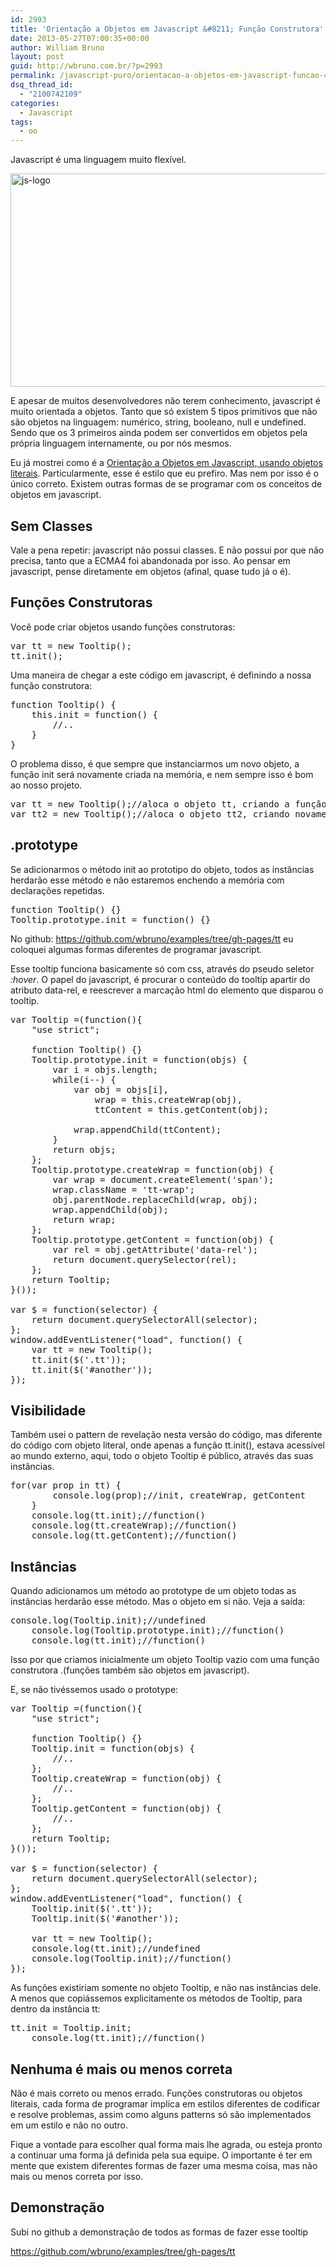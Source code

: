 ```yaml
---
id: 2993
title: 'Orientação a Objetos em Javascript &#8211; Função Construtora'
date: 2013-05-27T07:00:35+00:00
author: William Bruno
layout: post
guid: http://wbruno.com.br/?p=2993
permalink: /javascript-puro/orientacao-a-objetos-em-javascript-funcao-construtora/
dsq_thread_id:
  - "2100742109"
categories:
  - Javascript
tags:
  - oo
---
```

Javascript é uma linguagem muito flexível.

[<img class="aligncenter size-full wp-image-2978" alt="js-logo" src="http://wbruno.com.br/wp-content/uploads/2013/05/js-logo.jpg" width="800" height="341" srcset="http://wbruno.com.br/wp-content/uploads/2013/05/js-logo.jpg 800w, http://wbruno.com.br/wp-content/uploads/2013/05/js-logo-300x127.jpg 300w" sizes="(max-width: 800px) 100vw, 800px" />](http://wbruno.com.br/wp-content/uploads/2013/05/js-logo.jpg)

E apesar de muitos desenvolvedores não terem conhecimento, javascript é muito orientada a objetos. Tanto que só existem 5 tipos primitivos que não são objetos na linguagem: numérico, string, booleano, null e undefined. Sendo que os 3 primeiros ainda podem ser convertidos em objetos pela própria linguagem internamente, ou por nós mesmos.

Eu já mostrei como é a [Orientação a Objetos em Javascript, usando objetos literais](http://wbruno.com.br/javascript-puro/afinal-como-e-orientacao-a-objetos-em-javascript-exemplos/). Particularmente, esse é estilo que eu prefiro. Mas nem por isso é o único correto. Existem outras formas de se programar com os conceitos de objetos em javascript.

<!--more-->

## Sem Classes

Vale a pena repetir: javascript não possui classes. E não possui por que não precisa, tanto que a ECMA4 foi abandonada por isso. Ao pensar em javascript, pense diretamente em objetos (afinal, quase tudo já o é).

## Funções Construtoras

Você pode criar objetos usando funções construtoras:

<pre class="javascript">var tt = new Tooltip();
tt.init();</pre>

Uma maneira de chegar a este código em javascript, é definindo a nossa função construtora:

<pre class="javascript">function Tooltip() {
    this.init = function() {
        //..
    }
}</pre>

O problema disso, é que sempre que instanciarmos um novo objeto, a função init será novamente criada na memória, e nem sempre isso é bom ao nosso projeto.

<pre class="javascript">var tt = new Tooltip();//aloca o objeto tt, criando a função init
var tt2 = new Tooltip();//aloca o objeto tt2, criando novamente init para este objeto agora</pre>

## .prototype

Se adicionarmos o método init ao prototipo do objeto, todos as instâncias herdarão esse método e não estaremos enchendo a memória com declarações repetidas.

<pre class="javascript">function Tooltip() {}
Tooltip.prototype.init = function() {}
</pre>

No github: <a href="https://github.com/wbruno/examples/tree/gh-pages/tt" rel="external">https://github.com/wbruno/examples/tree/gh-pages/tt</a> eu coloquei algumas formas diferentes de programar javascript.

Esse tooltip funciona basicamente só com css, através do pseudo seletor <var>:hover</var>. O papel do javascript, é procurar o conteúdo do tooltip apartir do atributo data-rel, e reescrever a marcação html do elemento que disparou o tooltip.

<pre class="javascript">var Tooltip =(function(){
	"use strict";

	function Tooltip() {}
	Tooltip.prototype.init = function(objs) {
		var i = objs.length;
		while(i--) {
			var obj = objs[i],
				wrap = this.createWrap(obj),
				ttContent = this.getContent(obj);

			wrap.appendChild(ttContent);
		}
		return objs;
	};
	Tooltip.prototype.createWrap = function(obj) {
		var wrap = document.createElement('span');
		wrap.className = 'tt-wrap';
		obj.parentNode.replaceChild(wrap, obj);
		wrap.appendChild(obj);
		return wrap;
	};
	Tooltip.prototype.getContent = function(obj) {
		var rel = obj.getAttribute('data-rel');
		return document.querySelector(rel);
	};
	return Tooltip;
}());

var $ = function(selector) {
	return document.querySelectorAll(selector);
};
window.addEventListener("load", function() {
	var tt = new Tooltip();
	tt.init($('.tt'));
	tt.init($('#another'));
});
</pre>

## Visibilidade

Também usei o pattern de revelação nesta versão do código, mas diferente do código com objeto literal, onde apenas a função tt.init(), estava acessível ao mundo externo, aqui, todo o objeto Tooltip é público, através das suas instâncias.

<pre class="javascript">for(var prop in tt) {
		console.log(prop);//init, createWrap, getContent
	}
	console.log(tt.init);//function()
	console.log(tt.createWrap);//function()
	console.log(tt.getContent);//function()
</pre>

## Instâncias

Quando adicionamos um método ao prototype de um objeto todas as instâncias herdarão esse método. Mas o objeto em si não. Veja a saída:

<pre class="javascript">console.log(Tooltip.init);//undefined
	console.log(Tooltip.prototype.init);//function()
	console.log(tt.init);//function()
</pre>

Isso por que criamos inicialmente um objeto Tooltip vazio com uma função construtora .(funções também são objetos em javascript).

E, se não tivéssemos usado o prototype:

<pre class="javascript">var Tooltip =(function(){
	"use strict";

	function Tooltip() {}
	Tooltip.init = function(objs) {
		//..
	};
	Tooltip.createWrap = function(obj) {
		//..
	};
	Tooltip.getContent = function(obj) {
		//..
	};
	return Tooltip;
}());

var $ = function(selector) {
	return document.querySelectorAll(selector);
};
window.addEventListener("load", function() {
	Tooltip.init($('.tt'));
	Tooltip.init($('#another'));

	var tt = new Tooltip();
	console.log(tt.init);//undefined
	console.log(Tooltip.init);//function()
});
</pre>

As funções existiriam somente no objeto Tooltip, e não nas instâncias dele. A menos que copiássemos explicitamente os métodos de Tooltip, para dentro da instância tt:

<pre class="javascript">tt.init = Tooltip.init;
	console.log(tt.init);//function()
</pre>

## Nenhuma é mais ou menos correta

Não é mais correto ou menos errado. Funções construtoras ou objetos literais, cada forma de programar implica em estilos diferentes de codificar e resolve problemas, assim como alguns patterns só são implementados em um estilo e não no outro.

Fique a vontade para escolher qual forma mais lhe agrada, ou esteja pronto a continuar uma forma já definida pela sua equipe. O importante é ter em mente que existem diferentes formas de fazer uma mesma coisa, mas não mais ou menos correta por isso.

## Demonstração

Subi no github a demonstração de todos as formas de fazer esse tooltip

<https://github.com/wbruno/examples/tree/gh-pages/tt>